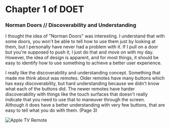# Chapter 1 of DOET

### Norman Doors // Discoverability and Understanding

I thought the idea of "Norman Doors" was interesting. I understand that with some doors, you won't be able to tell how to use them just by looking at them, but I personally have never had a problem with it. If I pull on a door but you're supposed to push it, I just do that and move on with my day. However, the idea of design is apparent, and for most things, it should be easy to identify how to use something to achieve a better user experience. 

I really like the discoverability and understanding concept. Something that made me think about was remotes. Older remotes have many buttons which has easy discoverability, but hard understanding because we didn't know what each of the buttons did. The newer remotes  have harder discoverability with things like the touch surfaces that doesn't really indicate that you need to use that to maneuver through the screen. Although it does have a better understanding with very few buttons, that are easy to tell what you do with them. (Page 3)

![Apple TV Remote](https://cdsassets.apple.com/live/SZLF0YNV/images/sp/111929_appletv4k_remote_US.png)

